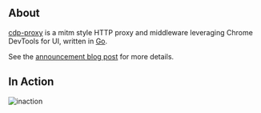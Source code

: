 ## About

[cdp-proxy] is a mitm style HTTP proxy and middleware leveraging Chrome DevTools for UI, written in [Go].

See the [announcement blog post](https://gmarik.info/blog/2019/cdp-proxy-chrome-devtools-proxy-middleware-golang/) for more details.

## In Action

![inaction](https://user-images.githubusercontent.com/31292/66365788-12436c80-e943-11e9-9d6e-c9dfff5714af.gif)

[cdp-proxy]:https://github.com/gmarik/cdp-proxy
[Go]:https://golang.org
